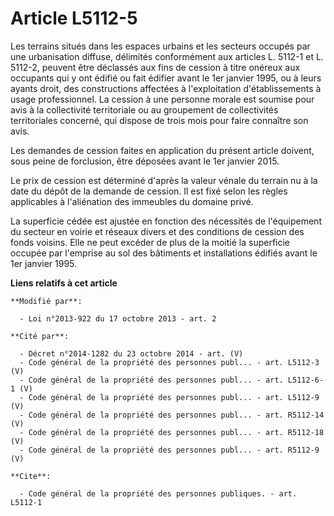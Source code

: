 # Article L5112-5

Les terrains situés dans les espaces urbains et les secteurs occupés par une urbanisation diffuse, délimités conformément aux
articles L. 5112-1 et L. 5112-2, peuvent être déclassés aux fins de cession à titre onéreux aux occupants qui y ont édifié ou
fait édifier avant le 1er janvier 1995, ou à leurs ayants droit, des constructions affectées à l'exploitation
d'établissements à usage professionnel. La cession à une personne morale est soumise pour avis à la collectivité territoriale
ou au groupement de collectivités territoriales concerné, qui dispose de trois mois pour faire connaître son avis.

Les demandes de cession faites en application du présent article doivent, sous peine de forclusion, être déposées avant le
1er janvier 2015. 

Le prix de cession est déterminé d'après la valeur vénale du terrain nu à la date du dépôt de la demande de cession. Il est
fixé selon les règles applicables à l'aliénation des immeubles du domaine privé. 

La superficie cédée est ajustée en fonction des nécessités de l'équipement du secteur en voirie et réseaux divers et des
conditions de cession des fonds voisins. Elle ne peut excéder de plus de la moitié la superficie occupée par l'emprise au sol
des bâtiments et installations édifiés avant le 1er janvier 1995.

**Liens relatifs à cet article**

	**Modifié par**:

	  - Loi n°2013-922 du 17 octobre 2013 - art. 2

	**Cité par**:

	  - Décret n°2014-1282 du 23 octobre 2014 - art. (V)
	  - Code général de la propriété des personnes publ... - art. L5112-3 (V)
	  - Code général de la propriété des personnes publ... - art. L5112-6-1 (V)
	  - Code général de la propriété des personnes publ... - art. L5112-9 (V)
	  - Code général de la propriété des personnes publ... - art. R5112-14 (V)
	  - Code général de la propriété des personnes publ... - art. R5112-18 (V)
	  - Code général de la propriété des personnes publ... - art. R5112-9 (V)

	**Cite**:

	  - Code général de la propriété des personnes publiques. - art. L5112-1
